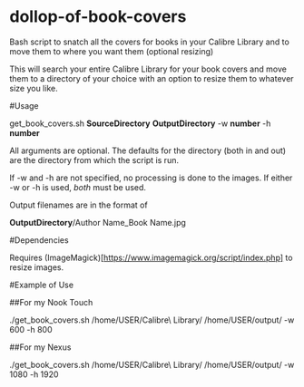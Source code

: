 # dollop-of-book-covers
Bash script to snatch all the covers for books in your Calibre Library and to move them to where you want them (optional resizing)


This will search your entire Calibre Library for your book covers and move them to a directory of your choice with an option to resize them to whatever size you like.

#Usage

get_book_covers.sh **SourceDirectory** **OutputDirectory** -w **number** -h **number**

All arguments are optional. The defaults for the directory (both in and out) are the directory from which the script is run.

If -w and -h are not specified, no processing is done to the images. If either -w or -h is used, *both* must be used.

Output filenames are in the format of

**OutputDirectory**/Author Name_Book Name.jpg

#Dependencies

Requires (ImageMagick)[https://www.imagemagick.org/script/index.php] to resize images.


#Example of Use

##For my Nook Touch

./get_book_covers.sh /home/USER/Calibre\ Library/ /home/USER/output/ -w 600 -h 800

##For my Nexus

./get_book_covers.sh /home/USER/Calibre\ Library/ /home/USER/output/ -w 1080 -h 1920


